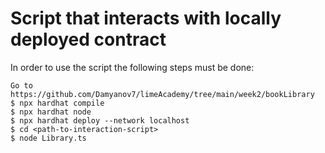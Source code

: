 
# Script that interacts with locally deployed contract

In order to use the script the following steps must be done:

```
Go to https://github.com/Damyanov7/limeAcademy/tree/main/week2/bookLibrary
$ npx hardhat compile
$ npx hardhat node
$ npx hardhat deploy --network localhost 
$ cd <path-to-interaction-script>
$ node Library.ts

```
